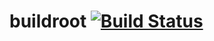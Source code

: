 # buildroot [![Build Status](https://travis-ci.org/glerchundi/buildroot.svg?branch=master)](https://travis-ci.org/glerchundi/buildroot)
